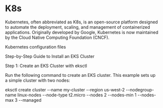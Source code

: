 # K8s

Kubernetes, often abbreviated as K8s, is an open-source platform designed to automate the deployment, scaling, and management of containerized applications. Originally developed by Google, Kubernetes is now maintained by the Cloud Native Computing Foundation (CNCF).

Kubernetes configuration files

Step-by-Step Guide to Install an EKS Cluster

Step 1: Create an EKS Cluster with eksctl

Run the following command to create an EKS cluster. This example sets up a simple cluster with two nodes:

eksctl create cluster --name my-cluster --region us-west-2 --nodegroup-name linux-nodes --node-type t2.micro --nodes 2 --nodes-min 1 --nodes-max 3 --managed
